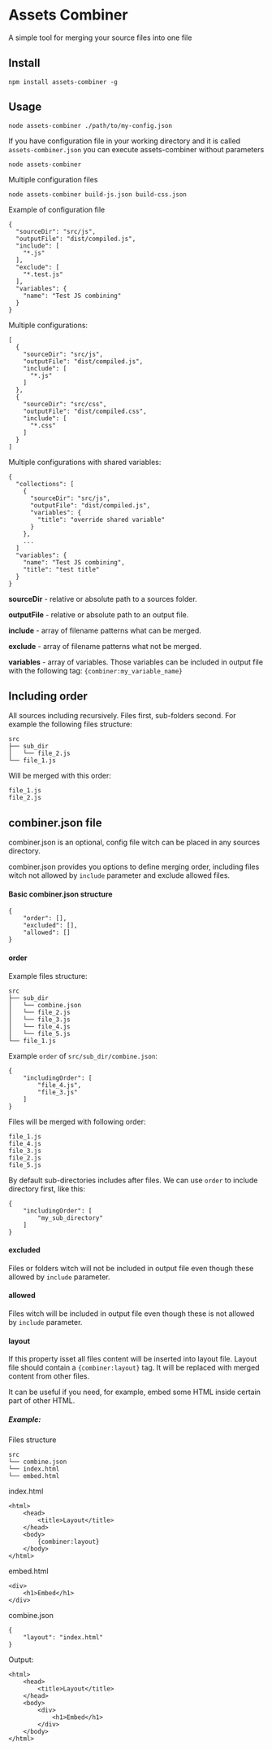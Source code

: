 Assets Combiner
===
A simple tool for merging your source files into one file

Install
---
    npm install assets-combiner -g

Usage
---

    node assets-combiner ./path/to/my-config.json
    
If you have configuration file in your working directory and it is called `assets-combiner.json` you can execute assets-combiner without parameters

    node assets-combiner
    
Multiple configuration files

    node assets-combiner build-js.json build-css.json

Example of configuration file

    {
      "sourceDir": "src/js",
      "outputFile": "dist/compiled.js",
      "include": [
        "*.js"
      ],
      "exclude": [
        "*.test.js"
      ],
      "variables": {
        "name": "Test JS combining"
      }
    }
    
Multiple configurations:

    [
      {
        "sourceDir": "src/js",
        "outputFile": "dist/compiled.js",
        "include": [
          "*.js"
        ]
      },
      {
        "sourceDir": "src/css",
        "outputFile": "dist/compiled.css",
        "include": [
          "*.css"
        ]
      }
    ]
    
Multiple configurations with shared variables:

    {
      "collections": [
        {
          "sourceDir": "src/js",
          "outputFile": "dist/compiled.js",
          "variables": {
            "title": "override shared variable"
          }
        },
        ...
      ]
      "variables": {
        "name": "Test JS combining",
        "title": "test title"
      }
    }
    
**sourceDir** - relative or absolute path to a sources folder.

**outputFile** - relative or absolute path to an output file.

**include** - array of filename patterns what can be merged.

**exclude** - array of filename patterns what not be merged.

**variables** - array of variables. Those variables can be included in output file with the following tag: `{combiner:my_variable_name}`

Including order
---
All sources including recursively. Files first, sub-folders second. For example the following files structure:

    src
    ├── sub_dir
    │   └── file_2.js
    └── file_1.js
    
Will be merged with this order:

    file_1.js
    file_2.js

combiner.json file
---
combiner.json is an optional, config file witch can be placed in any sources directory.

combiner.json provides you options to define merging order, including files witch not allowed by `include` parameter and exclude allowed files.

#### Basic combiner.json structure

    {
        "order": [],
        "excluded": [],
        "allowed": []
    }
    
#### order

Example files structure:

    src
    ├── sub_dir
    │   └── combine.json
    │   └── file_2.js
    │   └── file_3.js
    │   └── file_4.js
    │   └── file_5.js
    └── file_1.js
    
Example `order` of `src/sub_dir/combine.json`:

    {
        "includingOrder": [
            "file_4.js",
            "file_3.js"
        ]
    }
    
Files will be merged with following order:

    file_1.js
    file_4.js
    file_3.js
    file_2.js
    file_5.js
    
By default sub-directories includes after files. We can use `order` to include directory first, like this:

    {
        "includingOrder": [
            "my_sub_directory"
        ]
    }
    
#### excluded
Files or folders witch will not be included in output file even though these allowed by `include` parameter.

#### allowed
Files witch will be included in output file even though these is not allowed by `include` parameter.

#### layout
If this property isset all files content will be inserted into layout file. Layout file should contain a `{combiner:layout}` tag. It will be replaced with merged content from other files.

It can be useful if you need, for example, embed some HTML inside certain part of other HTML.

##### Example:

Files structure

    src
    └── combine.json
    └── index.html
    └── embed.html
    
index.html

    <html>
        <head>
            <title>Layout</title>
        </head>
        <body>
            {combiner:layout}
        </body>
    </html>
    
embed.html

    <div>
        <h1>Embed</h1>
    </div>
    
combine.json

    {
        "layout": "index.html"
    }
    
Output:

    <html>
        <head>
            <title>Layout</title>
        </head>
        <body>
            <div>
                <h1>Embed</h1>
            </div>
        </body>
    </html>